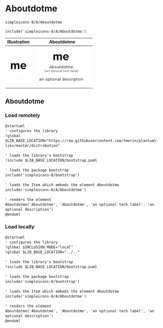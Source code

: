 # Aboutdotme


```text
simpleicons-8/A/Aboutdotme
```

```text
include('simpleicons-8/A/Aboutdotme')
```



| Illustration | Aboutdotme |
| :---: | :---: |
| ![illustration for Illustration](../../simpleicons-8/A/Aboutdotme.png) | ![illustration for Aboutdotme](../../simpleicons-8/A/Aboutdotme.Local.png) |




## Aboutdotme

### Load remotely
```plantuml
@startuml
' configures the library
!global $LIB_BASE_LOCATION="https://raw.githubusercontent.com/tmorin/plantuml-libs/master/distribution"

' loads the library's bootstrap
!include $LIB_BASE_LOCATION/bootstrap.puml

' loads the package bootstrap
include('simpleicons-8/bootstrap')

' loads the Item which embeds the element Aboutdotme
include('simpleicons-8/A/Aboutdotme')

' renders the element
Aboutdotme('Aboutdotme', 'Aboutdotme', 'an optional tech label', 'an optional description')
@enduml
```

### Load locally
```plantuml
@startuml
' configures the library
!global $INCLUSION_MODE="local"
!global $LIB_BASE_LOCATION="../.."

' loads the library's bootstrap
!include $LIB_BASE_LOCATION/bootstrap.puml

' loads the package bootstrap
include('simpleicons-8/bootstrap')

' loads the Item which embeds the element Aboutdotme
include('simpleicons-8/A/Aboutdotme')

' renders the element
Aboutdotme('Aboutdotme', 'Aboutdotme', 'an optional tech label', 'an optional description')
@enduml
```

